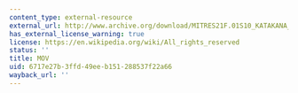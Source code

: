 ```yaml
---
content_type: external-resource
external_url: http://www.archive.org/download/MITRES21F.01S10_KATAKANA_EXERCISES/5c1.mov
has_external_license_warning: true
license: https://en.wikipedia.org/wiki/All_rights_reserved
status: ''
title: MOV
uid: 6717e27b-3ffd-49ee-b151-288537f22a66
wayback_url: ''
---
```

